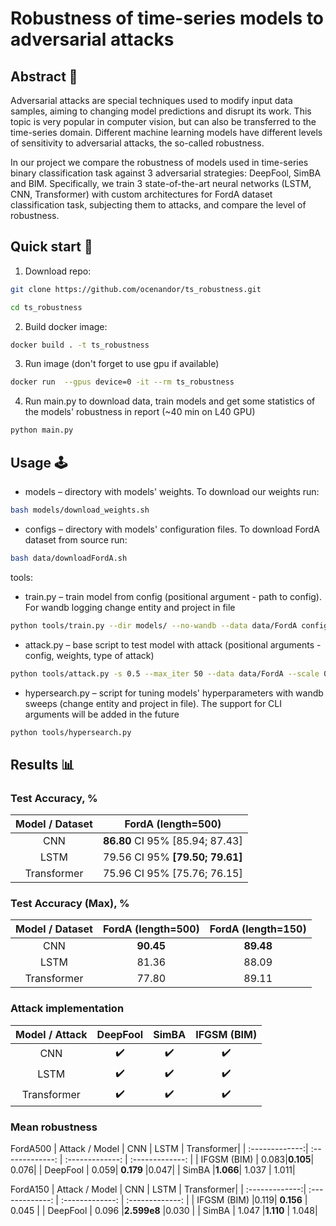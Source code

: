 # Robustness of time-series models to adversarial attacks
## Abstract :memo:

Adversarial attacks are special techniques used to modify input data samples, aiming to changing model predictions and disrupt its work. 
This topic is very popular in computer vision, but can also be transferred to the time-series domain. 
Different machine learning models have different levels of sensitivity to adversarial attacks, the so-called robustness.

In our project we compare the robustness of models used in time-series binary classification task against 3 adversarial strategies: DeepFool, SimBA and BIM. 
Specifically, we train 3 state-of-the-art neural networks (LSTM, CNN, Transformer) with custom architectures for FordA dataset classification task, subjecting them to attacks, and compare the level of robustness. 

## Quick start :rocket:
1. Download repo:
```bash
git clone https://github.com/ocenandor/ts_robustness.git
```
```bash
cd ts_robustness
```

2. Build docker image:

```bash
docker build . -t ts_robustness
```

3. Run image (don't forget to use gpu if available)
 ```bash
docker run  --gpus device=0 -it --rm ts_robustness
```

4. Run main.py to download data, train models and get some statistics of the models' robustness in report (~40 min on L40 GPU)
```bash
python main.py
```


## Usage :joystick:
 - models – directory with models' weights. To download our weights run:
```bash
bash models/download_weights.sh
```
 - configs – directory with models' configuration files. To download FordA dataset from source run:

```bash
bash data/downloadFordA.sh
```

tools:
  - train.py – train model from config (positional argument - path to config). For wandb logging change entity and project in file
```bash
python tools/train.py --dir models/ --no-wandb --data data/FordA configs/cnn_500.json
```
  - attack.py – base script to test model with attack (positional arguments - config, weights, type of attack)
```bash
python tools/attack.py -s 0.5 --max_iter 50 --data data/FordA --scale 0.5 configs/cnn_500.json demo/cnn.pt deepfool
```
  - hypersearch.py – script for tuning models' hyperparameters with wandb sweeps (change entity and project in file). The support for CLI arguments will be added in the future
```bash
python tools/hypersearch.py
```



## Results :bar_chart:
### Test Accuracy, %
| Model / Dataset | FordA (length=500)|
| :-------------:| :-------------: |
| CNN   | **86.80** CI 95% [85.94; 87.43]  | 
| LSTM  | 79.56 CI 95% **[79.50; 79.61]**  |
| Transformer  | 75.96 CI 95% [75.76; 76.15] | 

### Test Accuracy (Max), %
| Model / Dataset | FordA (length=500)| FordA (length=150)|
| :-------------:| :-------------: |:-------------:|
| CNN   | **90.45**  |**89.48** |
| LSTM  | 81.36|88.09|
| Transformer  | 77.80 | 89.11|

### Attack implementation
| Model / Attack | DeepFool | SimBA | IFGSM (BIM)|
| :-------------:| :-------------: | :-------------: | :-------------: |
| CNN   | :heavy_check_mark:  | :heavy_check_mark: | :heavy_check_mark: |
| LSTM  | :heavy_check_mark:  | :heavy_check_mark: | :heavy_check_mark: |
| Transformer  | :heavy_check_mark:  | :heavy_check_mark: | :heavy_check_mark: |

### Mean robustness

FordA500
| Attack / Model | CNN | LSTM | Transformer|
| :-------------:| :-------------: | :-------------: | :-------------: |
|  IFGSM (BIM)   |   0.083|**0.105**| 0.076|
|  DeepFool |  0.059| **0.179** |0.047|
|  SimBA |**1.066**| 1.037 | 1.011|

FordA150
| Attack / Model | CNN | LSTM | Transformer|
| :-------------:| :-------------: | :-------------: | :-------------: |
| IFGSM (BIM)    |0.119| **0.156** | 0.045 |
| DeepFool  |  0.096 |**2.599e8** |0.030 |
| SimBA  |   1.047 |**1.110** | 1.048|




